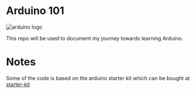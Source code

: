# Arduino 101

![arduino logo](https://github.com/ygorcarmo/arduino-starter-kit/blob/main/assets/img/arduino-logo.png)

This repo will be used to document my journey towards learning Arduino.

# Notes

Some of the code is based on the arduino starter kit which can be bought at [starter-kit](https://store.arduino.cc/products/arduino-starter-kit-multi-language)
